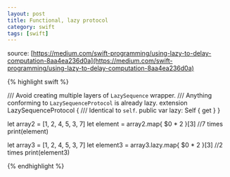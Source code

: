 ```yaml
---
layout: post
title: Functional, lazy protocol
category: swift
tags: [swift]
---
```


source: [https://medium.com/swift-programming/using-lazy-to-delay-computation-8aa4ea236d0a](https://medium.com/swift-programming/using-lazy-to-delay-computation-8aa4ea236d0a)

{% highlight swift %}

/// Avoid creating multiple layers of `LazySequence` wrapper.
/// Anything conforming to `LazySequenceProtocol` is already lazy.
extension LazySequenceProtocol {
    /// Identical to `self`.
    public var lazy: Self { get }
}


let array2 = [1, 2, 4, 5, 3, 7]
let element = array2.map{ $0 * 2 }[3] //7 times
print(element)


let array3 = [1, 2, 4, 5, 3, 7]
let element3 = array3.lazy.map{ $0 * 2 }[3] //2 times
print(element3)

{% endhighlight %}
